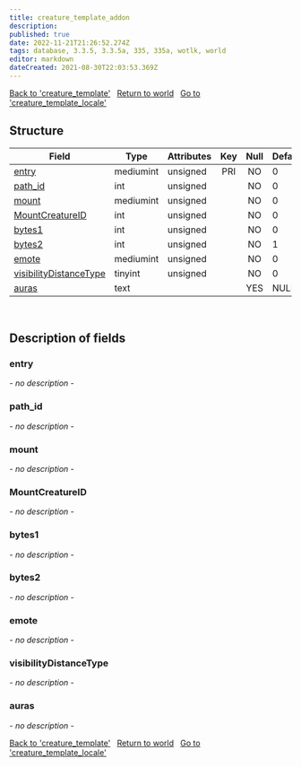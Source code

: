 ```yaml
---
title: creature_template_addon
description: 
published: true
date: 2022-11-21T21:26:52.274Z
tags: database, 3.3.5, 3.3.5a, 335, 335a, wotlk, world
editor: markdown
dateCreated: 2021-08-30T22:03:53.369Z
---
```


<a href="https://trinitycore.info/en/database/335/world/creature_template" class="mt-5 v-btn v-btn--depressed v-btn--flat v-btn--outlined theme--light v-size--default darkblue--text text--lighten-3"><span class="v-btn__content"><i aria-hidden="true" class="v-icon notranslate v-icon--left mdi mdi-arrow-left theme--light"></i><span>Back to 'creature_template'</span></span></a>&nbsp;&nbsp;&nbsp;<a href="https://trinitycore.info/en/database/335/world/home" class="mt-5 v-btn v-btn--depressed v-btn--flat v-btn--outlined theme--light v-size--default darkblue--text text--lighten-3"><span class="v-btn__content"><i aria-hidden="true" class="v-icon notranslate v-icon--left mdi mdi-home-outline theme--light"></i><span>Return to world</span></span></a>&nbsp;&nbsp;&nbsp;<a href="https://trinitycore.info/en/database/335/world/creature_template_locale" class="mt-5 v-btn v-btn--depressed v-btn--flat v-btn--outlined theme--light v-size--default darkblue--text text--lighten-3"><span class="v-btn__content"><span>Go to 'creature_template_locale'</span><i aria-hidden="true" class="v-icon notranslate v-icon--right mdi mdi-arrow-right theme--light"></i></span></a>

## Structure

| Field | Type | Attributes | Key | Null | Default | Extra | Comment |
| --- | --- | --- | :---: | :---: | --- | --- | --- |
| [entry](#entry) | mediumint | unsigned | PRI | NO | 0 |  |  |
| [path_id](#path_id) | int | unsigned |  | NO | 0 |  |  |
| [mount](#mount) | mediumint | unsigned |  | NO | 0 |  |  |
| [MountCreatureID](#mountcreatureid) | int | unsigned |  | NO | 0 |  |  |
| [bytes1](#bytes1) | int | unsigned |  | NO | 0 |  |  |
| [bytes2](#bytes2) | int | unsigned |  | NO | 1 |  |  |
| [emote](#emote) | mediumint | unsigned |  | NO | 0 |  |  |
| [visibilityDistanceType](#visibilitydistancetype) | tinyint | unsigned |  | NO | 0 |  |  |
| [auras](#auras) | text |  |  | YES | NULL |  |  |
&nbsp;
## Description of fields

### entry
*- no description -*
&nbsp;

### path_id
*- no description -*
&nbsp;

### mount
*- no description -*
&nbsp;

### MountCreatureID
*- no description -*
&nbsp;

### bytes1
*- no description -*
&nbsp;

### bytes2
*- no description -*
&nbsp;

### emote
*- no description -*
&nbsp;

### visibilityDistanceType
*- no description -*
&nbsp;

### auras
*- no description -*
&nbsp;

<a href="https://trinitycore.info/en/database/335/world/creature_template" class="mt-5 v-btn v-btn--depressed v-btn--flat v-btn--outlined theme--light v-size--default darkblue--text text--lighten-3"><span class="v-btn__content"><i aria-hidden="true" class="v-icon notranslate v-icon--left mdi mdi-arrow-left theme--light"></i><span>Back to 'creature_template'</span></span></a>&nbsp;&nbsp;&nbsp;<a href="https://trinitycore.info/en/database/335/world/home" class="mt-5 v-btn v-btn--depressed v-btn--flat v-btn--outlined theme--light v-size--default darkblue--text text--lighten-3"><span class="v-btn__content"><i aria-hidden="true" class="v-icon notranslate v-icon--left mdi mdi-home-outline theme--light"></i><span>Return to world</span></span></a>&nbsp;&nbsp;&nbsp;<a href="https://trinitycore.info/en/database/335/world/creature_template_locale" class="mt-5 v-btn v-btn--depressed v-btn--flat v-btn--outlined theme--light v-size--default darkblue--text text--lighten-3"><span class="v-btn__content"><span>Go to 'creature_template_locale'</span><i aria-hidden="true" class="v-icon notranslate v-icon--right mdi mdi-arrow-right theme--light"></i></span></a>
